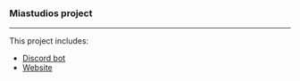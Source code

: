 ### Miastudios project

---

This project includes:

- [Discord bot](https://github.com/felipwp/miastudios/tree/master/bot)
- [Website](https://github.com/felipwp/miastudios/tree/master/website)

